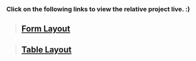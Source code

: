 ### Click on the following links to view the relative project live. :)

> ## [Form Layout](https://wahidhoquee.github.io/webtech-course/form)

> ## [Table Layout](https://wahidhoquee.github.io/webtech-course/table)
